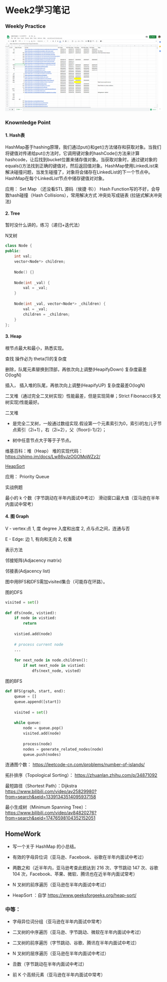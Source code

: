 # Week2学习笔记
### Weekly Practice
![alt test][image1]

### Knownledge Point

#### 1. Hash表

HashMap基于hashing原理，我们通过put()和get()方法储存和获取对象。当我们将键值对传递给put()方法时，它调用键对象的hashCode()方法来计算hashcode，让后找到bucket位置来储存值对象。当获取对象时，通过键对象的equals()方法找到正确的键值对，然后返回值对象。HashMap使用LinkedList来解决碰撞问题，当发生碰撞了，对象将会储存在LinkedList的下一个节点中。 HashMap在每个LinkedList节点中储存键值对对象。

应用： Set Map （还没看STL 源码（侯捷 书））
Hash Function写的不好，会导致hash碰撞（Hash Collisions），常用解决方式 冲突处写成链表 (拉链式解决冲突法)

#### 2. Tree

暂时没什么讲的，练习（递归+迭代法）

N叉树
```cpp
class Node {
public:
    int val;
    vector<Node*> children;

    Node() {}

    Node(int _val) {
        val = _val;
    }

    Node(int _val, vector<Node*> _children) {
        val = _val;
        children = _children;
    }
};
```

#### 3. Heap

根节点最大和最小，熟悉实现。

查找 操作必为 theta(1)的复杂度

删除，队尾元素替换到顶部，再依次向上调整(HeapifyDown) 复杂度最差O(logN)

插入， 插入堆的队尾，再依次向上调整(HeapifyUP) 复杂度最差O(logN)

二叉堆（通过完全二叉树实现）性能最差，但是实现简单；Strict Fibonacci(多叉树实现)性能最好。

二叉堆

* 是完全二叉树，一般通过数组实现.假设第一个元素索引为0，索引i的左儿子节点索引（2i+1），右（2i+2），父（floor(i-1)/2）；

* 树中任意节点大于等于子节点。



维基百科：堆（Heap）
堆的实现代码： https://shimo.im/docs/Lw86vJzOGOMpWZz2/

[HeapSort](https://www.geeksforgeeks.org/heap-sort/)

应用： Priority Queue

实战例题

最小的 k 个数（字节跳动在半年内面试中考过）
滑动窗口最大值（亚马逊在半年内面试中常考）

#### 4. 图 Graph

V - vertex:点
1, 度 degree 入度和出度
2, 点与点之间，连通与否

E - Edge: 边
1, 有向和无向
2, 权重

表示方法

邻接矩阵(Adjacency matrix)

邻接表(Adjacency list)

图中用BFS和DFS需加visited集合（可能存在环路）。

图的DFS

```py
visited = set()

def dfs(node, vistied):
    if node in vistied:
        return

    vistied.add(node)

    # process current node
    ...

    for next_node in node.children():
        if not next_node in vistied:
            dfs(next_node, visted)

```

图的BFS

```py 
def BFS(graph, start, end):
    queue = []
    queue.append([start])

    visited = set()

    while queue:
        node = queue.pop()
        visited.add(node)

        process(node)
        nodes = generate_related_nodes(node)
        queue.push(nodes)
```

连通图个数： https://leetcode-cn.com/problems/number-of-islands/

拓扑排序（Topological Sorting）： https://zhuanlan.zhihu.com/p/34871092

最短路径（Shortest Path）：Dijkstra https://www.bilibili.com/video/av25829980?from=search&seid=13391343514095937158

最小生成树（Minimum Spanning Tree）： https://www.bilibili.com/video/av84820276?from=search&seid=17476598104352152051



## HomeWork 

* 写一个关于 HashMap 的小总结。

* 有效的字母异位词（亚马逊、Facebook、谷歌在半年内面试中考过）

* 两数之和（近半年内，亚马逊考查此题达到 216 次、字节跳动 147 次、谷歌 104 次，Facebook、苹果、微软、腾讯也在近半年内面试常考）
* N 叉树的前序遍历（亚马逊在半年内面试中考过）

* HeapSort ：自学 https://www.geeksforgeeks.org/heap-sort/
### 中等：
* 字母异位词分组（亚马逊在半年内面试中常考）

* 二叉树的中序遍历（亚马逊、字节跳动、微软在半年内面试中考过）

* 二叉树的前序遍历（字节跳动、谷歌、腾讯在半年内面试中考过）

* N 叉树的层序遍历（亚马逊在半年内面试中考过）

* 丑数（字节跳动在半年内面试中考过）

* 前 K 个高频元素（亚马逊在半年内面试中常考）

[//]: # (Image References)

[image1]: ./pic/week2_3ac.png